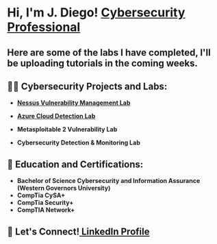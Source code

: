 <h1>Hi, I'm J. Diego! <a href="https://www.linkedin.com/in/juan-diego-ramirez01/">Cybersecurity Professional</a></h1>

<h2>Here are some of the labs I have completed, I'll be uploading tutorials in the coming weeks.</h2>  

<h2>👨‍💻 Cybersecurity Projects and Labs:</h2>

- <b>[Nessus Vulnerability Management Lab](https://github.com/jdrz/NessusVulnerabilityLab)</b>

- <b>[Azure Cloud Detection Lab](https://github.com/jdrz/NessusVulnerabilityLab)</b>
  
- <b>Metasploitable 2 Vulnerability Lab</b>

- <b>Cybersecurity Detection & Monitoring Lab</b>

 
 <h2> 🌱 Education and Certifications:</h2>

- <b>Bachelor of Science Cybersecurity and Information Assurance (Western Governors University)</b>
- <b>CompTia CySA+</b>
- <b>CompTia Security+</b>
- <b>CompTIA Network+</b>


<h2> 👯 Let's Connect!<a href="https://www.linkedin.com/in/juan-diego-ramirez01/">  LinkedIn Profile</a></h2>



<!--
**joshmadakor1/joshmadakor1** is a ✨ _special_ ✨ repository because its `README.md` (this file) appears on your GitHub profile.

Here are some ideas to get you started:

- 🔭 I’m currently working on ...
- 🌱 I’m currently learning ...
- 👯 I’m looking to collaborate on ...
- 🤔 I’m looking for help with ...
- 💬 Ask me about ...
- 📫 How to reach me: ...
- 😄 Pronouns: ...
- ⚡ Fun fact: ...
-->
